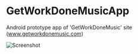 # GetWorkDoneMusicApp
Android prototype app of 'GetWorkDoneMusic' site (www.getworkdonemusic.com)

![Screenshot](https://github.com/vfdev-5/GetWorkDoneMusicApp/blob/master/Screenshot.png)
